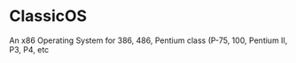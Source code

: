 # ClassicOS
An x86 Operating System for 386, 486, Pentium class (P-75, 100, Pentium II, P3, P4, etc
